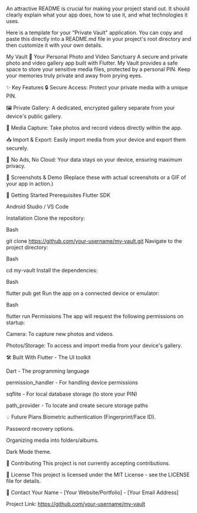An attractive README is crucial for making your project stand out. It should clearly explain what your app does, how to use it, and what technologies it uses.

Here is a template for your "Private Vault" application. You can copy and paste this directly into a README.md file in your project's root directory and then customize it with your own details.

My Vault 🔐
Your Personal Photo and Video Sanctuary
A secure and private photo and video gallery app built with Flutter. My Vault provides a safe space to store your sensitive media files, protected by a personal PIN. Keep your memories truly private and away from prying eyes.

✨ Key Features
🔒 Secure Access: Protect your private media with a unique PIN.

🖼️ Private Gallery: A dedicated, encrypted gallery separate from your device's public gallery.

📸 Media Capture: Take photos and record videos directly within the app.

📥 Import & Export: Easily import media from your device and export them securely.

🚫 No Ads, No Cloud: Your data stays on your device, ensuring maximum privacy.

📱 Screenshots & Demo
(Replace these with actual screenshots or a GIF of your app in action.)

🚀 Getting Started
Prerequisites
Flutter SDK

Android Studio / VS Code

Installation
Clone the repository:

Bash

git clone https://github.com/your-username/my-vault.git
Navigate to the project directory:

Bash

cd my-vault
Install the dependencies:

Bash

flutter pub get
Run the app on a connected device or emulator:

Bash

flutter run
Permissions
The app will request the following permissions on startup:

Camera: To capture new photos and videos.

Photos/Storage: To access and import media from your device's gallery.

🛠️ Built With
Flutter - The UI toolkit

Dart - The programming language

permission_handler - For handling device permissions

sqflite - For local database storage (to store your PIN)

path_provider - To locate and create secure storage paths

💡 Future Plans
Biometric authentication (Fingerprint/Face ID).

Password recovery options.

Organizing media into folders/albums.

Dark Mode theme.

🤝 Contributing
This project is not currently accepting contributions.

📄 License
This project is licensed under the MIT License - see the LICENSE file for details.

📧 Contact
Your Name - [Your Website/Portfolio] - [Your Email Address]

Project Link: https://github.com/your-username/my-vault
